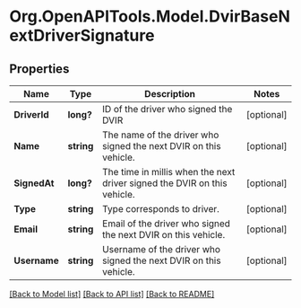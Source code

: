# Org.OpenAPITools.Model.DvirBaseNextDriverSignature
## Properties

Name | Type | Description | Notes
------------ | ------------- | ------------- | -------------
**DriverId** | **long?** | ID of the driver who signed the DVIR | [optional] 
**Name** | **string** | The name of the driver who signed the next DVIR on this vehicle. | [optional] 
**SignedAt** | **long?** | The time in millis when the next driver signed the DVIR on this vehicle. | [optional] 
**Type** | **string** | Type corresponds to driver. | [optional] 
**Email** | **string** | Email of the  driver who signed the next DVIR on this vehicle. | [optional] 
**Username** | **string** | Username of the  driver who signed the next DVIR on this vehicle. | [optional] 

[[Back to Model list]](../README.md#documentation-for-models) [[Back to API list]](../README.md#documentation-for-api-endpoints) [[Back to README]](../README.md)

